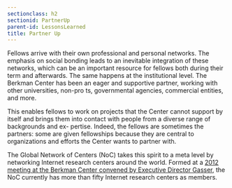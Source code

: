 ```yaml
---
sectionclass: h2
sectionid: PartnerUp
parent-id: LessonsLearned
title: Partner Up
---
```

Fellows arrive with their own professional and personal networks. The emphasis on social bonding leads to an inevitable integration of these networks, which can be an important resource for fellows both during their term and afterwards.
The same happens at the institutional level. The Berkman Center has been an eager and supportive partner, working with other universities, non-pro ts, governmental agencies, commercial entities, and more.

This enables fellows to work on projects that the Center cannot support by itself and brings them into contact with people from a diverse range of backgrounds and ex- pertise. Indeed, the fellows are sometimes the partners: some are given fellowships because they are central to organizations and efforts the Center wants to partner with.

The Global Network of Centers (NoC) takes this spirit to a meta level by networking Internet research centers around the world. Formed at a [2012 meeting at the Berkman Center convened by Executive Director Gasser](http://cyber.law.harvard.edu/sites/cyber.law.harvard.edu/files/%5BNOC%5D%20Final%20Report%202012%20Symposium.pdf), the NoC currently has more than fifty Internet research centers as members.
